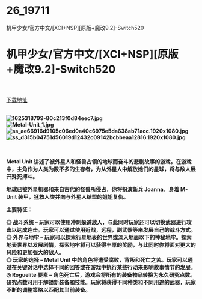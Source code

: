 # 26_19711
机甲少女/官方中文/[XCI+NSP][原版+魔改9.2]-Switch520
# 机甲少女/官方中文/[XCI+NSP][原版+魔改9.2]-Switch520
 <br/></br>
[下载地址](https://www.switch520.cc/article/19711 "下载地址")
<br/></br>

<p><strong><img title="1625318799-80c213f0d84eec7.jpg" src="https://www.switch520.cc/muke_img/2021_07_04_a850f5a3ef7be.jpg" alt="1625318799-80c213f0d84eec7.jpg"></strong><br>
<strong><img title="Metal-Unit_1.jpg" src="https://www.switch520.cc/muke_img/2021_07_04_060491855c8e3.jpg" alt="Metal-Unit_1.jpg"></strong><br>
<strong><img title="ss_ae66916d9105c06ed0a40c6975e5da638ab71acc.1920x1080.jpg" src="https://www.switch520.cc/muke_img/2021_07_04_32f1e40dd2693.jpg" alt="ss_ae66916d9105c06ed0a40c6975e5da638ab71acc.1920x1080.jpg"></strong><br>
<strong><img title="ss_d315b04751d56019d12432c09142bcbbeaa12816.1920x1080.jpg" src="https://www.switch520.cc/muke_img/2021_07_04_c6edf453d7ee9.jpg" alt="ss_d315b04751d56019d12432c09142bcbbeaa12816.1920x1080.jpg"></strong></p>
<p>&nbsp;</p>
<p><strong>Metal Unit 讲述了被外星人和怪兽占领的地球而奋斗的悲剧故事的游戏。在游戏中，主角作为人类为数不多的生存者，为从外星人中解放她们的星球，将与敌人展开殊死搏斗。</strong></p>
<p><strong>地球已被外星机器和来自古代的怪兽所侵占，你将扮演新兵 Joanna，身着 M-Unit 装甲，拯救人类并向与外星人结盟的姐姐复仇。</strong></p>
<p><strong>主要特征：</strong></p>
<p><strong>◎ 战斗系统 – 玩家可以使用冲刺躲避敌人，与此同时玩家还可以切换武器进行攻击以达成连击。玩家可以通过使用近战，远程，副武器等来发展自己的战斗方式。</strong><br>
<strong>◎ 外界与地牢 – 玩家可以探索行星地表的世界或深入地面以下的神秘地牢。探索地表世界以发展剧情，探索地牢将可以获得丰厚的奖励，与此同时你将面对更大的风险和更加强大的敌人。</strong><br>
<strong>◎ 玩家的选择 – Metal Unit 中的角色将遭受腐败，背叛和死亡之苦。玩家可以通过在关键对话中选择不同的回答或在游戏中执行某些行动来影响故事情节的发展。</strong><br>
<strong>◎ Roguelite 要素 – 角色死亡后，游戏会将所有的装备物品转换为永久研究点数。研究点数可用于解锁新装备和技能。玩家将获得不同种类和不同用途的武器，玩家不断的调整策略以匹配其当前装备。</strong></p>
<p>&nbsp;</p>
